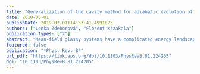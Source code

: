 ```yaml
---
title: "Generalization of the cavity method for adiabatic evolution of Gibbs states"
date: 2010-06-01
publishDate: 2019-07-01T14:53:41.499182Z
authors: ["Lenka Zdeborová", "Florent Krzakala"]
publication_types: ["2"]
abstract: "Mean-field glassy systems have a complicated energy landscape and an enormous number of different Gibbs states. In this paper, we introduce a generalization of the cavity method in order to describe the adiabatic evolution of these glassy Gibbs states as an external parameter, such as the temperature, is tuned. We give a general derivation of the method and describe in details the solution of the resulting equations for the fully connected p-spin model, the XOR-satisfiability (SAT) problem and the antiferromagnetic Potts glass (coloring problem). As direct results of the states following method we present a study of very slow Monte Carlo annealings, the demonstration of the presence of temperature chaos in these systems and the identification of an easy/hard transition for simulated annealing in constraint optimization problems. We also discuss the relation between our approach and the Franz-Parisi potential, as well as with the reconstruction problem on trees in computer science. A mapping between the states following method and the physics on the Nishimori line is also presented."
featured: false
publication: "*Phys. Rev. B*"
url_pdf: "https://link.aps.org/doi/10.1103/PhysRevB.81.224205"
doi: "10.1103/PhysRevB.81.224205"
---
```


